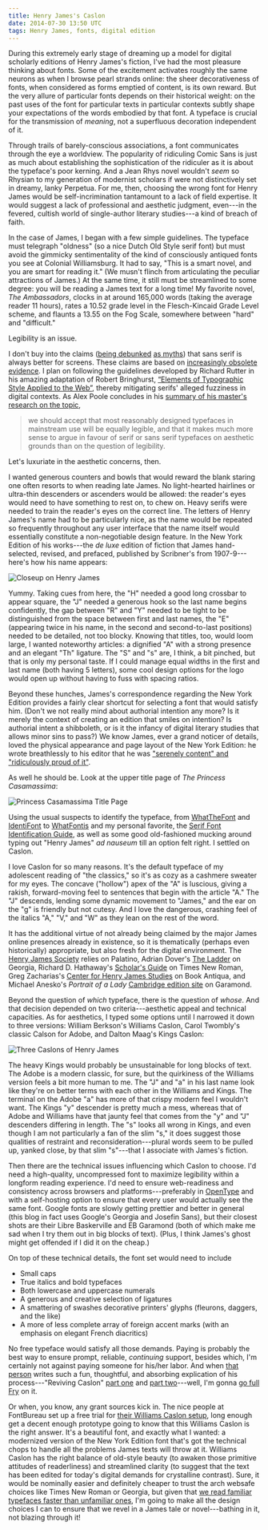 ```yaml
---
title: Henry James's Caslon
date: 2014-07-30 13:50 UTC
tags: Henry James, fonts, digital edition
---
```


During this extremely early stage of dreaming up a model for digital scholarly editions of Henry James's fiction, I've had the most pleasure thinking about fonts. Some of the excitement activates roughly the same neurons as when I browse pearl strands online: the sheer decorativeness of fonts, when considered as forms emptied of content, is its own reward. But the very allure of particular fonts depends on their historical weight: on the past uses of the font for particular texts in particular contexts subtly shape your expectations of the words embodied by that font. A typeface is crucial for the transmission of *meaning*, not a superfluous decoration independent of it.

Through trails of barely-conscious associations, a font communicates through the eye a worldview. The popularity of ridiculing Comic Sans is just as much about establishing the sophistication of the ridiculer as it is about the typeface's poor kerning. And a Jean Rhys novel wouldn't *seem* so Rhysian to my generation of modernist scholars if were not distinctively set in dreamy, lanky Perpetua. For me, then, choosing the wrong font for Henry James would be self-incrimination tantamount to a lack of field expertise. It would suggest a lack of professional and aesthetic judgment, even---in the fevered, cultish world of single-author literary studies---a kind of breach of faith.

In the case of James, I began with a few simple guidelines. The typeface must telegraph "oldness" (so a nice Dutch Old Style serif font) but must avoid the gimmicky sentimentality of the kind of consciously antiqued fonts you see at Colonial Williamsburg. It had to say, "This is a smart novel, and you are smart for reading it." (We musn't flinch from articulating the peculiar attractions of James.) At the same time, it still must be streamlined to some degree: you will be reading a James text for a long time! My favorite novel, _The Ambassadors_, clocks in at around 165,000 words (taking the average reader 11 hours), rates a 10.52 grade level in the Flesch-Kincaid Grade Level scheme, and flaunts a 13.55 on the Fog Scale, somewhere between "hard" and "difficult." 

Legibility is an issue.

I don't buy into the claims ([being debunked](http://deliberateink.com/are-sans-serif-fonts-really-better-online/) [as myths](http://designshack.net/articles/typography/serif-vs-sans-serif-fonts-is-one-really-better-than-the-other/)) that sans serif is always better for screens. These claims are based on [increasingly obsolete evidence](http://www.nngroup.com/articles/serif-vs-sans-serif-fonts-hd-screens/). I plan on following the guidelines developed by Richard Rutter in his amazing adaptation of Robert Bringhurst, [“Elements of Typographic Style Applied to the Web”](http://webtypography.net/toc/), thereby mitigating serifs' alleged fuzziness in digital contexts. As Alex Poole concludes in his [summary of his master's research on the topic](http://alexpoole.info/blog/which-are-more-legible-serif-or-sans-serif-typefaces/), 

> we should accept that most reasonably designed typefaces in mainstream use will be equally legible,  and that it makes much more sense to argue in favour of serif or sans serif typefaces on aesthetic grounds than on the question of legibility.

Let's luxuriate in the aesthetic concerns, then. 

I wanted generous counters and bowls that would reward the blank staring one often resorts to when reading late James. No light-hearted hairlines or ultra-thin descenders or ascenders would be allowed: the reader's eyes would need to have something to rest on, to chew on. Heavy serifs were needed to train the reader's eyes on the correct line. The letters of Henry James's name had to be particularly nice, as the name would be repeated so frequently throughout any user interface that the name itself would  essentially constitute a non-negotiable design feature. In the New York Edition of his works---the _de luxe_ edition of fiction that James hand-selected, revised, and prefaced, published by Scribner's from 1907-9---here's how his name appears:

![Closeup on Henry James](/images/blog/very_close_sample.png)

Yummy. Taking cues from here, the "H" needed a good long crossbar to appear square, the "J" needed a generous hook so the last name begins confidently, the gap between "R" and "Y" needed to be tight to be distinguished from the space between first and last names, the "E" (appearing twice in his name, in the second and second-to-last positions) needed to be detailed, not too blocky. Knowing that titles, too, would loom large, I wanted noteworthy articles: a dignified "A" with a strong presence and an elegant "Th" ligature. The "S" and "s" are, I think, a bit pinched, but that is only my personal taste. If I could manage equal widths in the first and last name (both having 5 letters), some cool design options for the logo would open up without having to fuss with spacing ratios.

Beyond these hunches, James's correspondence regarding the New York Edition provides a fairly clear shortcut for selecting a font that would satisfy him. (Don't we not really mind about authorial intention any more? Is it merely the context of creating an edition that smiles on intention? Is authorial intent a shibboleth, or is it the infancy of digital literary studies that allows minor sins to pass?) We know James, ever a grand noticer of details, loved the physical appearance and page layout of the New York Edition: he wrote breathlessly to his editor that he was ["serenely content" and "ridiculously proud of it"](http://books.google.com/books?id=Ytg3CfAmV0EC&pg=PA484&dq=henry+james+%22ridiculously+proud+of+it%22+%22serenely+content%22&hl=en&sa=X&ei=Ty3ZU7C1D9K9oQTLr4LAAg&ved=0CB0Q6wEwAA#v=onepage&q=%22ridiculously%20proud%20of%20it%22%20%22serenely%20content%22&f=false).

As well he should be. Look at the upper title page of _The Princess Casamassima_:

![Princess Casamassima Title Page](/images/blog/princess_casamassima_font_sample.png)

Using the usual suspects to identify the typeface, from [WhatTheFont](http://www.myfonts.com/WhatTheFont/) and [IdentiFont](http://www.identifont.com/) to [WhatFontis](http://www.whatfontis.com/) and my personal favorite, the [Serif Font Identification Guide](http://www.bowfinprintworks.com/SerifGuide/serifsearch.php), as well as some good old-fashioned mucking around typing out "Henry James" _ad nauseum_ till an option felt right. I settled on Caslon.

I love Caslon for so many reasons. It's the default typeface of my adolescent reading of "the classics," so it's as cozy as a cashmere sweater for my eyes. The concave ("hollow") apex of the "A" is luscious, giving a rakish, forward-moving feel to sentences that begin with the article "A." The "J" descends, lending some dynamic movement to "James," and the ear on the "g" is friendly but not cutesy. And I love the dangerous, crashing feel of the italics "A," "V," and "W" as they lean on the rest of the word. 

It has the additional virtue of not already being claimed by the major James online presences already in existence, so it is thematically (perhaps even historically) appropriate, but also fresh for the digital environment. The [Henry James Society](http://mockingbird.creighton.edu/english/HJS/Home.html) relies on Palatino, Adrian Dover's [The Ladder](http://www.henryjames.org.uk/) on Georgia, Richard D. Hathaway's [Scholar's Guide](http://www2.newpaltz.edu/~hathaway/) on Times New Roman, Greg Zacharias's [Center for Henry James Studies](http://mockingbird.creighton.edu/english/hjcenter.htm) on Book Antiqua, and Michael Anesko's _Portrait of a Lady_ [Cambridge edition site](http://www.portraitofalady.psu.edu/Editors_Introduction.html) on Garamond.

Beyond the question of *which* typeface, there is the question of *whose*. And that decision depended on two criteria---aesthetic appeal and technical capacities. As for aesthetics, I typed some options until I narrowed it down to three versions: William Berkson's Williams Caslon, Carol Twombly's classic Calson for Adobe, and Dalton Maag's Kings Caslon:

![Three Caslons of Henry James](/images/blog/screenshot.png)

The heavy Kings would probably be unsustainable for long blocks of text. The Adobe is a modern classic, for sure, but the quirkiness of the Williams version feels a bit more human to me. The "J" and "a" in his last name look like they're on better terms with each other in the Williams and Kings. The terminal on the Adobe "a" has more of that crispy modern feel I wouldn't want. The Kings "y" descender is pretty much a mess, whereas that of Adobe and Williams have that jaunty feel that comes from the "y" and "J" descenders differing in length. The "s" looks all wrong in Kings, and even though I am not particularly a fan of the slim "s," it does suggest those qualities of restraint and reconsideration---plural words seem to be pulled up, yanked close, by that slim "s"---that I associate with James's fiction.

Then there are the technical issues influencing which Caslon to choose. I'd need a high-quality, uncompressed font to maximize legibility within a longform reading experience. I'd need to ensure web-readiness and consistency across browsers and platforms---preferably in [OpenType](http://www.typography.com/techniques/opentype/) and with a self-hosting option to ensure that every user would actually see the same font. Google fonts are slowly getting prettier and better in general (this blog in fact uses Google's Georgia and Josefin Sans), but their closest shots are their Libre Baskerville and EB Garamond (both of which make me sad when I try them out in big blocks of text). (Plus, I think James's ghost might get offended if I did it on the cheap.) 

On top of these technical details, the font set would need to include

* Small caps 
* True italics and bold typefaces
* Both lowercase and uppercase numerals
* A generous and creative selection of ligatures
* A smattering of swashes decorative printers' glyphs (fleurons, daggers, and the like)
* A more of less complete array of foreign accent marks (with an emphasis on elegant French diacritics)

No free typeface would satisfy all those demands. Paying is probably the best way to ensure prompt, reliable, _continuing_ support, besides which, I'm certainly not against paying someone for his/her labor. And when [that person](https://twitter.com/WilliamBerkson) writes such a fun, thoughtful, and absorbing explication of his process---"Reviving Caslon" [part one](http://ilovetypography.com/2010/07/26/reviving-caslon-the-snare-of-authenticity/) and [part two](http://ilovetypography.com/2010/11/02/reviving-caslon-part-2-readability-affability-authority/)---well, I'm gonna [go full Fry](http://knowyourmeme.com/memes/shut-up-and-take-my-money) on it.

Or when, you know, any grant sources kick in. The nice people at FontBureau set up a free trial for [their Williams Caslon setup](http://www.fontbureau.com/fonts/WilliamsCaslonText/ot/), long enough get a decent enough prototype going to know that this Williams Caslon is the right answer. It's a beautiful font, and exactly what I wanted: a modernized version of the New York Edition font that's got the technical chops to handle all the problems James texts will throw at it. Williams Caslon has the right balance of old-style beauty (to awaken those primitive attitudes of readerliness) and streamlined clarity (to suggest that the text has been edited for today's digital demands for crystalline contrast). Sure, it would be nominally easier and definitely cheaper to trust the arch websafe choices like Times New Roman or Georgia, but given that [we read familiar typefaces faster than unfamiliar ones](http://www.smashingmagazine.com/2013/02/18/designing-reading-experience/), I'm going to make all the design choices I can to ensure that we revel in a James tale or novel---bathing in it, not blazing through it!